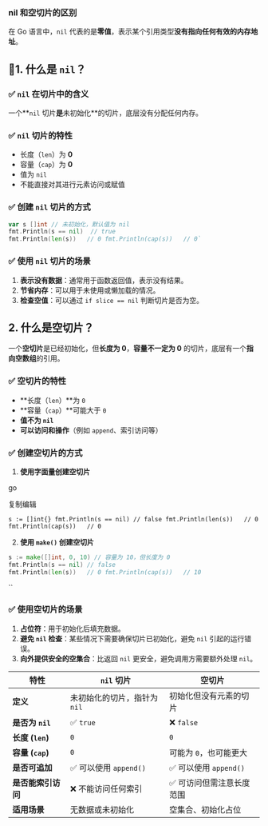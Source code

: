 ### nil 和空切片的区别

在 Go 语言中，`nil` 代表的是**零值**，表示某个引用类型**没有指向任何有效的内存地址**。
## 📌**1. 什么是 `nil`？**
### ✅ **`nil` 在切片中的含义**

一个**`nil` 切片**是**未初始化**的切片，底层没有分配任何内存。

### ✅ **`nil` 切片的特性**

- 长度（`len`）为 **0**
- 容量（`cap`）为 **0**
- 值为 `nil`
- 不能直接对其进行元素访问或赋值

### ✅ **创建 `nil` 切片的方式**

```go
var s []int // 未初始化，默认值为 nil
fmt.Println(s == nil)  // true
fmt.Println(len(s))   // 0 fmt.Println(cap(s))   // 0`
```


### ✅ **使用 `nil` 切片的场景**

1. **表示没有数据**：通常用于函数返回值，表示没有结果。
2. **节省内存**：可以用于未使用或懒加载的情况。
3. **检查空值**：可以通过 `if slice == nil` 判断切片是否为空。

## **2. 什么是空切片？**

一个**空切片**是已经初始化，但**长度为 0**，**容量不一定为 0** 的切片，底层有一个**指向空数组**的引用。

### ✅ **空切片的特性**

- **长度（`len`）**为 `0`
- **容量（`cap`）**可能大于 `0`
- **值不为 `nil`**
- **可以访问和操作**（例如 `append`、索引访问等）

### ✅ **创建空切片的方式**

1. **使用字面量创建空切片**

go

复制编辑

`s := []int{} fmt.Println(s == nil) // false fmt.Println(len(s))   // 0 fmt.Println(cap(s))   // 0`

2. **使用 `make()` 创建空切片**
```go
s := make([]int, 0, 10) // 容量为 10，但长度为 0 
fmt.Println(s == nil) // false 
fmt.Println(len(s))   // 0 fmt.Println(cap(s))   // 10
```
``

### ✅ **使用空切片的场景**

1. **占位符**：用于初始化后填充数据。
2. **避免 `nil` 检查**：某些情况下需要确保切片已初始化，避免 `nil` 引起的运行错误。
3. **向外提供安全的空集合**：比返回 `nil` 更安全，避免调用方需要额外处理 `nil`。

| 特性             | `nil` 切片          | 空切片               |
| -------------- | ----------------- | ----------------- |
| **定义**         | 未初始化的切片，指针为 `nil` | 初始化但没有元素的切片       |
| **是否为 `nil`**  | ✅ `true`          | ❌ `false`         |
| **长度 (`len`)** | `0`               | `0`               |
| **容量 (`cap`)** | `0`               | 可能为 `0`，也可能更大     |
| **是否可追加**      | ✅ 可以使用 `append()` | ✅ 可以使用 `append()` |
| **是否能索引访问**    | ❌ 不能访问任何索引        | ✅ 可访问但需注意长度范围     |
| **适用场景**       | 无数据或未初始化          | 空集合、初始化占位         |
